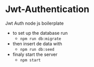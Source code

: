 # Jwt-Authentication
Jwt Auth node js boilerplate

* to set up the database run
  * `npm run db:migrate`
* then insert de data with
  * `npm run db:seed`
* finaly start the server
  * `npm start`
